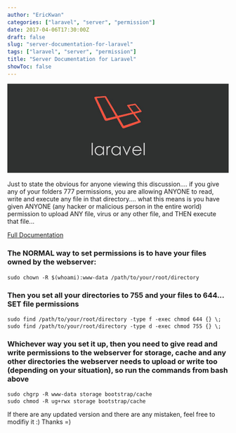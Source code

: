 ```yaml
---
author: "EricKwan"
categories: ["laravel", "server", "permission"]
date: 2017-04-06T17:30:00Z
draft: false
slug: "server-documentation-for-laravel"
tags: ["laravel", "server", "permission"]
title: "Server Documentation for Laravel"
showToc: false
---
```


![logo](/content/images/2017/08/11130f096dbec743756b69cbb22f9.jpg)

Just to state the obvious for anyone viewing this discussion.... if you give any of your folders 777 permissions, you are allowing ANYONE to read, write and execute any file in that directory.... what this means is you have given ANYONE (any hacker or malicious person in the entire world) permission to upload ANY file, virus or any other file, and THEN execute that file...

[Full Documentation](http://www.mediacollege.com/linux/command/linux-command.html)

### The NORMAL way to set permissions is to have your files owned by the webserver:

    sudo chown -R $(whoami):www-data /path/to/your/root/directory

### Then you set all your directories to 755 and your files to 644... SET file permissions

    sudo find /path/to/your/root/directory -type f -exec chmod 644 {} \;
    sudo find /path/to/your/root/directory -type d -exec chmod 755 {} \;

### Whichever way you set it up, then you need to give read and write permissions to the webserver for storage, cache and any other directories the webserver needs to upload or write too (depending on your situation), so run the commands from bash above

    sudo chgrp -R www-data storage bootstrap/cache
    sudo chmod -R ug+rwx storage bootstrap/cache

If there are any updated version and there are any mistaken, feel free to modifiy it :) Thanks =)
